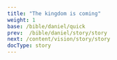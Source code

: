 ```yaml
---
title: "The kingdom is coming"
weight: 1
base: /bible/daniel/quick
prev:  /bible/daniel/story/story
next: /content/vision/story/story
docType: story
---
```


